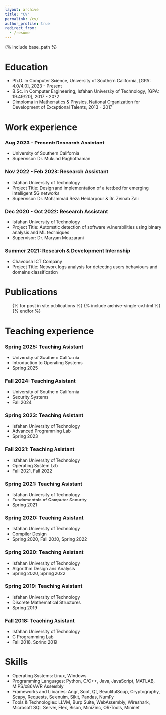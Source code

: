 ```yaml
---
layout: archive
title: "CV"
permalink: /cv/
author_profile: true
redirect_from:
  - /resume
---
```


{% include base_path %}

Education
======
* Ph.D. in Computer Science, University of Southern California, [GPA: 4.0/4.0], 2023 - Present
* B.Sc. in Computer Engineering, Isfahan University of Technology, [GPA: 19.49/20], 2017 - 2022
* Dimploma in Mathematics & Physics, National Organization for Development of Exceptional Talents, 2013 - 2017

Work experience
======
### Aug 2023 - Present: Research Assistant
  * University of Southern California
  * Supervisor: Dr. Mukund Raghothaman

### Nov 2022 - Feb 2023: Research Assistant
  * Isfahan University of Technology
  * Project Title: Design and implementation of a testbed for emerging intelligent 5G networks
  * Supervisor: Dr. Mohammad Reza Heidarpour & Dr. Zeinab Zali

### Dec 2020 - Oct 2022: Research Assistant
  * Isfahan University of Technology
  * Project Title: Automatic detection of software vulnerabilities using binary analysis and ML techniques
  * Supervisor: Dr. Maryam Mouzarani

### Summer 2021: Research & Development Internship
  * Chavoosh ICT Company
  * Project Title: Network logs analysis for detecting users behaviours and domains classification

Publications
======
  <ul>{% for post in site.publications %}
    {% include archive-single-cv.html %}
  {% endfor %}</ul>
  
Teaching experience
======
### Spring 2025: Teaching Asistant
  * University of Southern California
  * Introduction to Operating Systems
  * Spring 2025

### Fall 2024: Teaching Asistant
  * University of Southern California
  * Security Systems
  * Fall 2024

### Spring 2023: Teaching Asistant
  * Isfahan University of Technology
  * Advanced Programming Lab
  * Spring 2023

### Fall 2021: Teaching Asistant
  * Isfahan University of Technology
  * Operating System Lab
  * Fall 2021, Fall 2022

### Spring 2021: Teaching Asistant
  * Isfahan University of Technology
  * Fundamentals of Computer Security
  * Spring 2021

### Spring 2020: Teaching Asistant
  * Isfahan University of Technology
  * Compiler Design
  * Spring 2020, Fall 2020, Spring 2022

### Spring 2020: Teaching Asistant
  * Isfahan University of Technology
  * Algorithm Design and Analysis
  * Spring 2020, Spring 2022
 
### Spring 2019: Teaching Asistant
  * Isfahan University of Technology
  * Discrete Mathematical Structures
  * Spring 2019

### Fall 2018: Teaching Asistant
  * Isfahan University of Technology
  * C Programming Lab
  * Fall 2018, Spring 2019
  
Skills
======
* Operating Systems: Linux, Windows
* Programming Languages: Python, C/C++, Java, JavaScript, MATLAB, MIPS/x86/AVR Assembly
* Frameworks and Libraries: Angr, Soot, Qt, BeautifulSoup, Cryptography, Scapy, Requests, Selenuim, Sikit, Pandas, NumPy
* Tools & Technologies: LLVM, Burp Suite, WebAssembly, Wireshark, Microsoft SQL Server, Flex, Bison, MiniZinc, OR-Tools, Mininet
